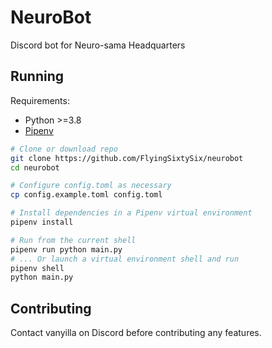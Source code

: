 # NeuroBot

Discord bot for Neuro-sama Headquarters

## Running

Requirements:
- Python >=3.8
- [Pipenv](https://pipenv.pypa.io/en/latest/)

```sh
# Clone or download repo
git clone https://github.com/FlyingSixtySix/neurobot
cd neurobot

# Configure config.toml as necessary
cp config.example.toml config.toml

# Install dependencies in a Pipenv virtual environment
pipenv install

# Run from the current shell
pipenv run python main.py
# ... Or launch a virtual environment shell and run
pipenv shell
python main.py
```

## Contributing

Contact vanyilla on Discord before contributing any features.
